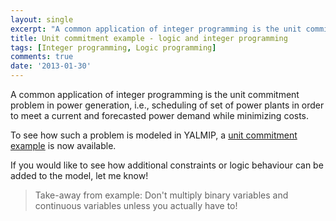 ```yaml
---
layout: single
excerpt: "A common application of integer programming is the unit commitment problem in power generation, i.e., scheduling of set of power plants in order to meet a current and forecasted power demand while minimizing costs."
title: Unit commitment example - logic and integer programming 
tags: [Integer programming, Logic programming]
comments: true
date: '2013-01-30'
---
```


A common application of integer programming is the unit commitment problem in power generation, i.e., scheduling of set of power plants in order to meet a current and forecasted power demand while minimizing costs.

To see how such a problem is modeled in YALMIP, a [unit commitment example](/example/unitcommitment) is now available.

If you would like to see how additional constraints or logic behaviour can be added to the model, let me know!

> Take-away from example: Don't multiply binary variables and continuous variables unless you actually have to!
